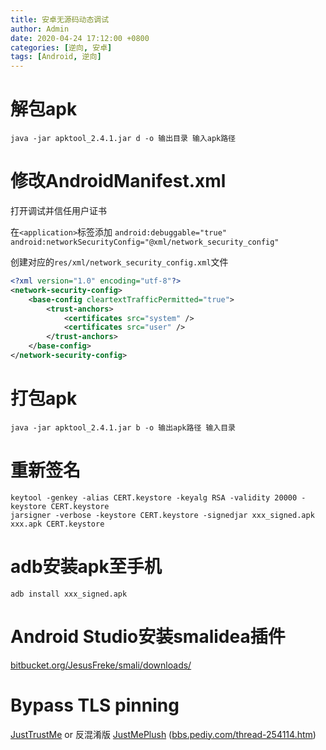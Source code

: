 ```yaml
---
title: 安卓无源码动态调试
author: Admin
date: 2020-04-24 17:12:00 +0800
categories: [逆向, 安卓]
tags: [Android, 逆向]
---
```


# 解包apk

```shell
java -jar apktool_2.4.1.jar d -o 输出目录 输入apk路径
```

# 修改AndroidManifest.xml

打开调试并信任用户证书

在```<application>```标签添加 `android:debuggable="true"` `android:networkSecurityConfig="@xml/network_security_config"`

创建对应的`res/xml/network_security_config.xml`文件

```xml
<?xml version="1.0" encoding="utf-8"?>
<network-security-config>
    <base-config cleartextTrafficPermitted="true">
        <trust-anchors>
            <certificates src="system" />
            <certificates src="user" />
        </trust-anchors>
    </base-config>
</network-security-config>
```


# 打包apk

```shell
java -jar apktool_2.4.1.jar b -o 输出apk路径 输入目录
```

# 重新签名

```shell
keytool -genkey -alias CERT.keystore -keyalg RSA -validity 20000 -keystore CERT.keystore
jarsigner -verbose -keystore CERT.keystore -signedjar xxx_signed.apk xxx.apk CERT.keystore
```

# adb安装apk至手机

```shell
adb install xxx_signed.apk
```

# Android Studio安装smalidea插件

[bitbucket.org/JesusFreke/smali/downloads/](https://bitbucket.org/JesusFreke/smali/downloads/)

# Bypass TLS pinning

[JustTrustMe](https://github.com/Fuzion24/JustTrustMe) or 反混淆版 [JustMePlush](/uploads/JustMePlush--8.25.0.10.apk) ([bbs.pediy.com/thread-254114.htm](https://bbs.pediy.com/thread-254114.htm))
